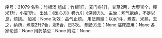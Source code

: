 序号：21079
名称：竹根汤
组成：竹根1斤，麦门冬1升，甘草2两，大枣10个，粳米1升，小麦1升。
出处：《医心方》卷九引《深师方》。
主治：短气欲绝，不足以息，烦挠。
加减：None
功效：益气止烦。
用法用量：以水1斗，煮麦、米熟，去之，纳药，煮取2升7合，服8合，日3次。
制备方法：None
临床应用：None
各家论述：None
用药禁忌：None
附注：None
